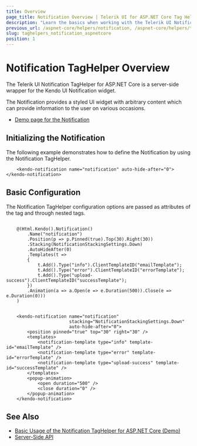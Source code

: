 ```yaml
---
title: Overview
page_title: Notification Overview | Telerik UI for ASP.NET Core Tag Helpers
description: "Learn the basics when working with the Telerik UI Notification TagHelper for ASP.NET Core (MVC 6 or ASP.NET Core MVC)."
previous_url: /aspnet-core/helpers/notification, /aspnet-core/helpers/tag-helpers/notification
slug: taghelpers_notification_aspnetcore
position: 1
---
```


# Notification TagHelper Overview

The Telerik UI Notification TagHelper for ASP.NET Core is a server-side wrapper for the Kendo UI Notification widget.

The Notification provides a styled UI widget with arbitrary content which can provide information to the user on various occasions.

* [Demo page for the Notification](https://demos.telerik.com/aspnet-core/notification/tag-helper)

## Initializing the Notification

The following example demonstrates how to define the Notification by using the Notification TagHelper.

        <kendo-notification name="notification" auto-hide-after="0"></kendo-notification>

## Basic Configuration

The Notification TagHelper configuration options are passed as attributes of the tag and through nested tags.

```cshtml

	@(Html.Kendo().Notification()
		.Name("notification")
		.Position(p => p.Pinned(true).Top(30).Right(30))
		.Stacking(NotificationStackingSettings.Down)
		.AutoHideAfter(0)
		.Templates(t =>
		{
			t.Add().Type("info").ClientTemplateID("emailTemplate");
			t.Add().Type("error").ClientTemplateID("errorTemplate");
			t.Add().Type("upload-success").ClientTemplateID("successTemplate");
		})
		.Animation(a => a.Open(e => e.Duration(500)).Close(e => e.Duration(0)))
	)

```
```tagHelper

	<kendo-notification name="notification"
				        stacking="NotificationStackingSettings.Down"
				        auto-hide-after="0">
		<position pinned="true" top="30" right="30" />
		<templates>
			<notification-template type="info" template-id="emailTemplate" />
			<notification-template type="error" template-id="errorTemplate" />
			<notification-template type="upload-success" template-id="successTemplate" />
		</templates>
		<popup-animation>
			<open duration="500" />
			<close duration="0" />
		</popup-animation>
	</kendo-notification>
```

## See Also

* [Basic Usage of the Notification TagHelper for ASP.NET Core (Demo)](https://demos.telerik.com/aspnet-core/notification/tag-helper)
* [Server-Side API](/api/notification)
